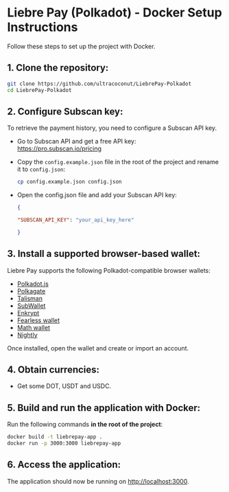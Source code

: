 # Liebre Pay (Polkadot) - Docker Setup Instructions

Follow these steps to set up the project with Docker.

## 1. Clone the repository:
```bash
git clone https://github.com/ultracoconut/LiebrePay-Polkadot
cd LiebrePay-Polkadot
```
## 2. Configure Subscan key:
To retrieve the payment history, you need to configure a Subscan API key.  

- Go to Subscan API and get a free API key:  
https://pro.subscan.io/pricing  

- Copy the `config.example.json` file in the root of the project and rename it to `config.json`:  
    ```bash
    cp config.example.json config.json
    ```
- Open the config.json file and add your Subscan API key:  
    ```json
    {  

    "SUBSCAN_API_KEY": "your_api_key_here" 

    }  
    ```
## 3.  Install a supported browser-based wallet:
Liebre Pay supports the following Polkadot-compatible browser wallets:

- [Polkadot.js](https://polkadot.js.org/extension/)  
- [Polkagate](https://polkagate.xyz/)
- [Talisman](https://talisman.xyz/)
- [SubWallet](https://www.subwallet.app/)
- [Enkrypt](https://www.enkrypt.com/)
- [Fearless wallet](https://fearlesswallet.io/)
- [Math wallet](https://mathwallet.org/)
- [Nightly](https://nightly.app/)

Once installed, open the wallet and create or import an account.

## 4. Obtain currencies:
- Get some DOT, USDT and USDC.

## 5. Build and run the application with Docker:
Run the following commands **in the root of the project**:
```bash 
docker build -t liebrepay-app .
docker run -p 3000:3000 liebrepay-app
```  
## 6. Access the application:
The application should now be running on [http://localhost:3000](http://localhost:3000).
